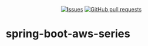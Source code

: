 <p align="center">
  <a href="https://github.com/mingyuchoo/spring-boot-aws-series/issues"><img alt="Issues" src="https://img.shields.io/github/issues/mingyuchoo/spring-boot-aws-series?color=appveyor" /></a>
  <a href="https://github.com/mingyuchoo/spring-boot-aws-series/pulls"><img alt="GitHub pull requests" src="https://img.shields.io/github/issues-pr/mingyuchoo/spring-boot-aws-series?color=appveyor" /></a>
</p>

# spring-boot-aws-series